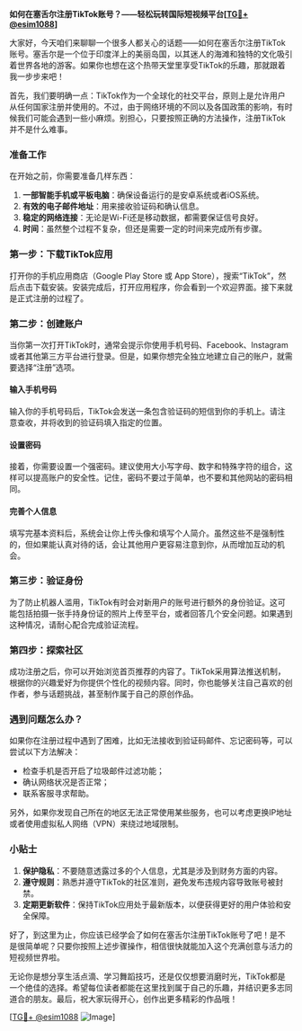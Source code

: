 **如何在塞舌尔注册TikTok账号？——轻松玩转国际短视频平台[[TG💪+ @esim1088](https://t.me/s/esim1088)]**

大家好，今天咱们来聊聊一个很多人都关心的话题——如何在塞舌尔注册TikTok账号。塞舌尔是一个位于印度洋上的美丽岛国，以其迷人的海滩和独特的文化吸引着世界各地的游客。如果你也想在这个热带天堂里享受TikTok的乐趣，那就跟着我一步步来吧！

首先，我们要明确一点：TikTok作为一个全球化的社交平台，原则上是允许用户从任何国家注册并使用的。不过，由于网络环境的不同以及各国政策的影响，有时候我们可能会遇到一些小麻烦。别担心，只要按照正确的方法操作，注册TikTok并不是什么难事。

### 准备工作

在开始之前，你需要准备几样东西：

1. **一部智能手机或平板电脑**：确保设备运行的是安卓系统或者iOS系统。
2. **有效的电子邮件地址**：用来接收验证码和确认信息。
3. **稳定的网络连接**：无论是Wi-Fi还是移动数据，都需要保证信号良好。
4. **时间**：虽然整个过程不复杂，但还是需要一定的时间来完成所有步骤。

### 第一步：下载TikTok应用

打开你的手机应用商店（Google Play Store 或 App Store），搜索“TikTok”，然后点击下载安装。安装完成后，打开应用程序，你会看到一个欢迎界面。接下来就是正式注册的过程了。

### 第二步：创建账户

当你第一次打开TikTok时，通常会提示你使用手机号码、Facebook、Instagram或者其他第三方平台进行登录。但是，如果你想完全独立地建立自己的账户，就需要选择“注册”选项。

#### 输入手机号码

输入你的手机号码后，TikTok会发送一条包含验证码的短信到你的手机上。请注意查收，并将收到的验证码填入指定的位置。

#### 设置密码

接着，你需要设置一个强密码。建议使用大小写字母、数字和特殊字符的组合，这样可以提高账户的安全性。记住，密码不要过于简单，也不要和其他网站的密码相同。

#### 完善个人信息

填写完基本资料后，系统会让你上传头像和填写个人简介。虽然这些不是强制性的，但如果能认真对待的话，会让其他用户更容易注意到你，从而增加互动的机会。

### 第三步：验证身份

为了防止机器人滥用，TikTok有时会对新用户的账号进行额外的身份验证。这可能包括拍摄一张手持身份证的照片上传至平台，或者回答几个安全问题。如果遇到这种情况，请耐心配合完成验证流程。

### 第四步：探索社区

成功注册之后，你可以开始浏览首页推荐的内容了。TikTok采用算法推送机制，根据你的兴趣爱好为你提供个性化的视频内容。同时，你也能够关注自己喜欢的创作者，参与话题挑战，甚至制作属于自己的原创作品。

### 遇到问题怎么办？

如果你在注册过程中遇到了困难，比如无法接收到验证码邮件、忘记密码等，可以尝试以下方法解决：

- 检查手机是否开启了垃圾邮件过滤功能；
- 确认网络状况是否正常；
- 联系客服寻求帮助。

另外，如果你发现自己所在的地区无法正常使用某些服务，也可以考虑更换IP地址或者使用虚拟私人网络（VPN）来绕过地域限制。

### 小贴士

1. **保护隐私**：不要随意透露过多的个人信息，尤其是涉及到财务方面的内容。
2. **遵守规则**：熟悉并遵守TikTok的社区准则，避免发布违规内容导致账号被封禁。
3. **定期更新软件**：保持TikTok应用处于最新版本，以便获得更好的用户体验和安全保障。

好了，到这里为止，你应该已经学会了如何在塞舌尔注册TikTok账号了吧！是不是很简单呢？只要你按照上述步骤操作，相信很快就能加入这个充满创意与活力的短视频世界啦。

无论你是想分享生活点滴、学习舞蹈技巧，还是仅仅想要消磨时光，TikTok都是一个绝佳的选择。希望每位读者都能在这里找到属于自己的乐趣，并结识更多志同道合的朋友。最后，祝大家玩得开心，创作出更多精彩的作品哦！

[[TG💪+ @esim1088](https://t.me/s/esim1088) ![Image](https://i.postimg.cc/4NQfJmqS/Snipaste-2025-05-13-00-14-12.png)]